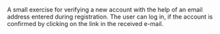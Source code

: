 A small exercise for verifying a new account with the help of an email address entered during registration. The user can log in, if the account is confirmed by clicking on the link in the received e-mail.
